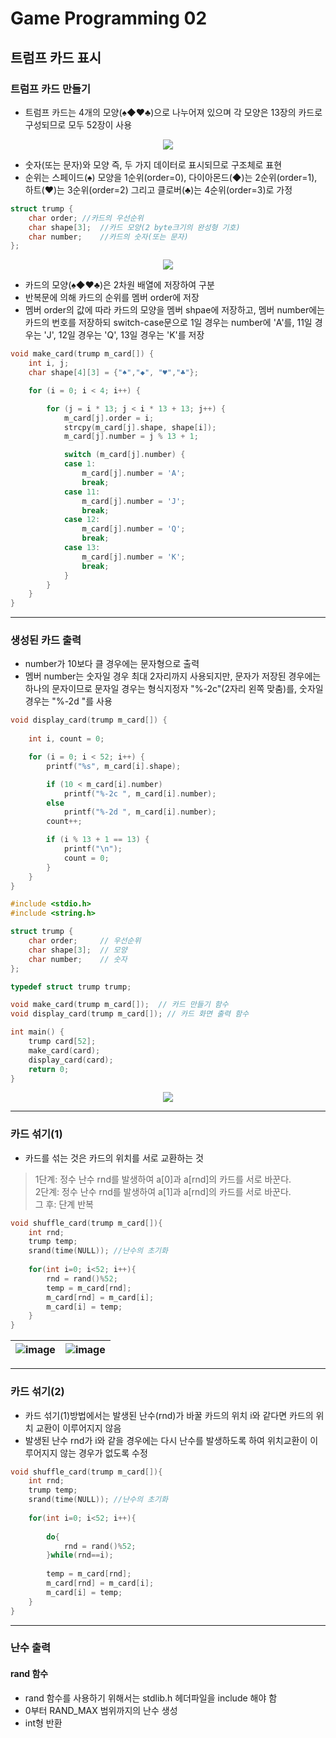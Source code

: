 # Game Programming 02
## 트럼프 카드 표시

### 트럼프 카드 만들기
- 트럼프 카드는 4개의 모양(♠◆♥♣)으로 나누어져 있으며 각 모양은 13장의 카드로 구성되므로 모두 52장이 사용

<p align="center">
  <img src="https://github.com/user-attachments/assets/3d14c864-7c94-4b75-b640-e525dc4458ed">
</p>

- 숫자(또는 문자)와 모양 즉, 두 가지 데이터로 표시되므로 구조체로 표현
- 순위는 스페이드(♠) 모양을 1순위(order=0), 다이아몬드(◆)는 2순위(order=1), 하트(♥)는 3순위(order=2) 그리고 클로버(♣)는 4순위(order=3)로 가정

```c
struct trump {
    char order;	//카드의 우선순위 
    char shape[3];	//카드 모양(2 byte크기의 완성형 기호)
    char number;	//카드의 숫자(또는 문자)
};
```
<p align="center">
  <img src="https://github.com/user-attachments/assets/29932569-ac15-46c5-8844-32312c65ea71">
</p>


- 카드의 모양(♠◆♥♣)은 2차원 배열에 저장하여 구분
- 반복문에 의해 카드의 순위를 멤버 order에 저장
- 멤버 order의 값에 따라 카드의 모양을 멤버 shpae에 저장하고, 멤버 number에는 카드의 번호를 저장하되 switch-case문으로 1일 경우는 number에 'A'를, 11일 경우는 'J', 12일 경우는 'Q', 13일 경우는 'K'를 저장
```c
void make_card(trump m_card[]) {
    int i, j;
    char shape[4][3] = {"♠","◆", "♥","♣"};

    for (i = 0; i < 4; i++) {

        for (j = i * 13; j < i * 13 + 13; j++) {
            m_card[j].order = i;   
            strcpy(m_card[j].shape, shape[i]);  
            m_card[j].number = j % 13 + 1;  

            switch (m_card[j].number) {
            case 1:
                m_card[j].number = 'A';
                break;
            case 11:
                m_card[j].number = 'J';
                break;
            case 12:
                m_card[j].number = 'Q';
                break;
            case 13:
                m_card[j].number = 'K';
                break;
            }
        }
    }
}
```

---

### 생성된 카드 출력
- number가 10보다 클 경우에는 문자형으로 출력
- 멤버 number는 숫자일 경우 최대 2자리까지 사용되지만, 문자가 저장된 경우에는 하나의 문자이므로 문자일 경우는 형식지정자 "%-2c"(2자리 왼쪽 맞춤)를, 숫자일 경우는 "%-2d "를 사용

```c
void display_card(trump m_card[]) {
    
    int i, count = 0;

    for (i = 0; i < 52; i++) {
        printf("%s", m_card[i].shape);

        if (10 < m_card[i].number)
        	printf("%-2c ", m_card[i].number);
        else
            printf("%-2d ", m_card[i].number);
        count++;

        if (i % 13 + 1 == 13) {
            printf("\n");
            count = 0;
        }
    }
}
```

```c
#include <stdio.h>
#include <string.h>

struct trump {
    char order;		// 우선순위 
    char shape[3];	// 모양 
    char number;	// 숫자 
};

typedef struct trump trump;

void make_card(trump m_card[]);  // 카드 만들기 함수
void display_card(trump m_card[]); // 카드 화면 출력 함수

int main() {
    trump card[52];
    make_card(card);
    display_card(card);
    return 0;
}
```

<p align="center">
  <img src="https://github.com/user-attachments/assets/ca5157ee-366c-46dc-a8d0-9d052aa12d8c">
</p>

---

### 카드 섞기(1)
- 카드를 섞는 것은 카드의 위치를 서로 교환하는 것
> 1단계: 정수 난수 rnd를 발생하여 a[0]과 a[rnd]의 카드를 서로 바꾼다. <br/>
> 2단계: 정수 난수 rnd를 발생하여 a[1]과 a[rnd]의 카드를 서로 바꾼다. <br/>
> 그 후: 단계 반복
```c
void shuffle_card(trump m_card[]){
	int rnd;
	trump temp;
	srand(time(NULL)); //난수의 초기화
	 
	for(int i=0; i<52; i++){
		rnd = rand()%52;
		temp = m_card[rnd];
		m_card[rnd] = m_card[i];
		m_card[i] = temp;
	}
}
```

![image](https://github.com/user-attachments/assets/2dd837fe-6ff0-45ba-9f27-f6944ae9bc32) | ![image](https://github.com/user-attachments/assets/7be11021-3b56-45d6-8704-9db9ac749f6b) |
---| ---|

---

### 카드 섞기(2)
- 카드 섞기(1)방법에서는 발생된 난수(rnd)가 바꿀 카드의 위치 i와 같다면 카드의 위치 교환이 이루어지지 않음
- 발생된 난수 rnd가 i와 같을 경우에는 다시 난수를 발생하도록 하여 위치교환이 이루어지지 않는 경우가 없도록 수정 
```c
void shuffle_card(trump m_card[]){
	int rnd;
	trump temp;
	srand(time(NULL)); //난수의 초기화
	 
	for(int i=0; i<52; i++){
		
		do{
			rnd = rand()%52;
		}while(rnd==i);
		
		temp = m_card[rnd];
		m_card[rnd] = m_card[i];
		m_card[i] = temp;
	}
}
```

---

### 난수 출력
#### rand 함수
- rand 함수를 사용하기 위해서는 stdlib.h 헤더파일을 include 해야 함
- 0부터 RAND_MAX 범위까지의 난수 생성
- int형 반환


